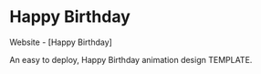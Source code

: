 # Happy Birthday

Website - [Happy Birthday]

An easy to deploy, Happy Birthday animation design TEMPLATE.

